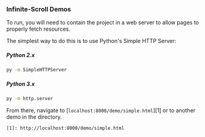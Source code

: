 ### Infinite-Scroll Demos

To run, you will need to contain the project in a web server to allow pages to properly fetch resources.

The simplest way to do this is to use Python's Simple HTTP Server:

##### Python 2.x

```bash
py -m SimpleHTTPServer
```

##### Python 3.x

```bash
py -m http.server
```

From there, navigate to [`localhost:8000/demo/simple.html`][1] or to another demo in the directory.

	[1]: http://localhost:8000/demo/simple.html
